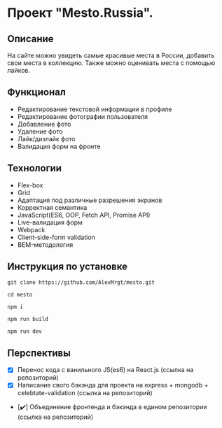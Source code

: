 
# Проект "Mesto.Russia".
## Описание

На сайте можно увидеть самые красивые места в России, добавить свои места в коллекцию. Также можно оценивать места с помощью лайков.

## Функционал

+ Редактирование текстовой информации в профиле
+ Редактирование фотографии пользователя
+ Добавление фото
+ Удаление фото
+ Лайк/дизлайк фото
+ Валидация форм на фронте
## Технологии

  + Flex-box
  + Grid
  + Адаптация под различные разрешения экранов
  + Корректная семантика
  + JavaScript(ES6, OOP, Fetch API, Promise API)
  + Live-валидация форм
  + Webpack
  + Client-side-form validation
  + BEM-методология

## Инструкция по установке

```
git clone https://github.com/AlexMrgt/mesto.git

cd mesto

npm i

npm run build

npm run dev
```

## Перспективы

+ [x] Перенос кода с ванильного JS(es6) на React.js (ссылка на репозиторий)
+ [x] Написание свого бэкэнда для проекта на express + mongodb + celebtate-validation (ссылка на репозиторий)
+ [:heavy_check_mark:] Объединение фронтенда и бэкэнда в едином репозитории (ссылка на репозиторий)
